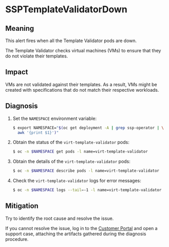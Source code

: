 # SSPTemplateValidatorDown

## Meaning

This alert fires when all the Template Validator pods are down.

The Template Validator checks virtual machines (VMs) to ensure that they
do not violate their templates.

## Impact

VMs are not validated against their templates. As a result, VMs might be
created with specifications that do not match their respective workloads.

## Diagnosis

1. Set the `NAMESPACE` environment variable:

   ```bash
   $ export NAMESPACE="$(oc get deployment -A | grep ssp-operator | \
     awk '{print $1}')"
   ```

2. Obtain the status of the `virt-template-validator` pods:

   ```bash
   $ oc -n $NAMESPACE get pods -l name=virt-template-validator
   ```

3. Obtain the details of the `virt-template-validator` pods:

   ```bash
   $ oc -n $NAMESPACE describe pods -l name=virt-template-validator
   ```

4. Check the  `virt-template-validator` logs for error messages:

   ```bash
   $ oc -n $NAMESPACE logs --tail=-1 -l name=virt-template-validator
   ```

## Mitigation

Try to identify the root cause and resolve the issue.

If you cannot resolve the issue, log in to the
[Customer Portal](https://access.redhat.com) and open a support case,
attaching the artifacts gathered during the diagnosis procedure.

